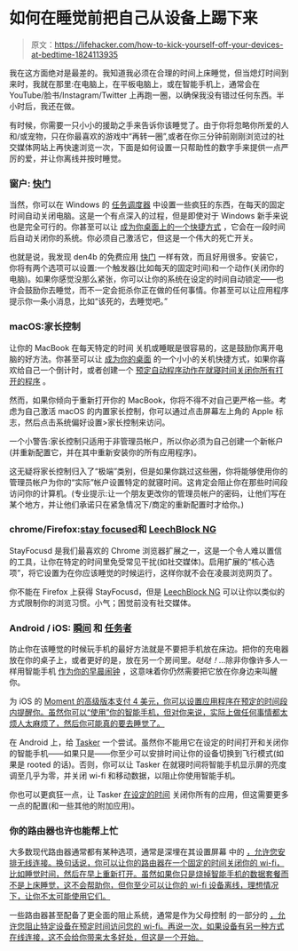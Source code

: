# 如何在睡觉前把自己从设备上踢下来

> 原文：<https://lifehacker.com/how-to-kick-yourself-off-your-devices-at-bedtime-1824113935>

我在这方面绝对是最差的。我知道我必须在合理的时间上床睡觉，但当熄灯时间到来时，我就在那里:在电脑上，在平板电脑上，或在智能手机上，通常会在 YouTube/脸书/Instagram/Twitter 上再跑一圈，以确保我没有错过任何东西。半小时后，我还在做。



有时候，你需要一只小小的援助之手来告诉你该睡觉了。由于你将忽略你所爱的人和/或宠物，只在你最喜欢的游戏中“再转一圈”,或者在你三分钟前刚刚浏览过的社交媒体网站上再快速浏览一次，下面是如何设置一只帮助性的数字手来提供一点严厉的爱，并让你离线并按时睡觉。

### 窗户: [快门](https://www.den4b.com/products/shutter)

当然，你可以在 Windows 的 [任务调度器](https://lifehacker.com/how-can-i-start-and-shut-down-my-computer-automatically-5831504) 中设置一些疯狂的东西，在每天的固定时间自动关闭电脑。这是一个有点深入的过程，但是即使对于 Windows 新手来说也是完全可行的。你甚至可以让 [成为你桌面上的一个快捷方式](https://www.reddit.com/r/LifeProTips/comments/4m6ca2/lpt_set_a_shutdown_timer_in_windows_with_no/d3syj1v/) ，它会在一段时间后自动关闭你的系统。你必须自己激活它，但这是一个伟大的死亡开关。

也就是说，我发现 den4b 的免费应用 [快门](https://www.den4b.com/products/shutter) 一样有效，而且好用很多。安装它，你将有两个选项可以设置:一个触发器(比如每天的固定时间)和一个动作(关闭你的电脑)。如果你感觉没那么紧张，你可以让你的系统在设定的时间自动锁定——也许会鼓励你去睡觉，而不一定会扼杀你正在做的任何事情。你甚至可以让应用程序提示你一条小消息，比如“该死的，去睡觉吧。”

### macOS:家长控制

让你的 MacBook 在每天特定的时间 关机或睡眠是很容易的，这是鼓励你离开电脑的好方法。你甚至可以让 [成为你的桌面](https://www.cnet.com/how-to/how-to-put-a-sleep-timer-shortcut-on-your-mac-desktop/) 的一个小小的关机快捷方式，如果你喜欢给自己一个倒计时，或者创建一个 [预定自动程序动作](http://dailymactips.com/automate-your-mac-to-run-scheduled-tasks/)[在就寝时间关闭你所有打开的程序](https://lifehacker.com/quickly-quit-all-running-mac-applications-with-this-aut-5991690) 。

然而，如果你倾向于重新打开你的 MacBook，你将不得不对自己更严格一些。考虑为自己激活 macOS 的内置家长控制，你可以通过点击屏幕左上角的 Apple 标志，然后点击系统偏好设置>家长控制来访问。

一个小警告:家长控制只适用于非管理员帐户，所以你必须为自己创建一个新帐户(并重新配置它，并在其中重新安装你的所有应用程序)。

这无疑将家长控制归入了“极端”类别，但是如果你跳过这些圈，你将能够使用你的管理员帐户为你的“实际”帐户设置特定的就寝时间。这肯定会阻止你在那些时间段访问你的计算机。(专业提示:让一个朋友更改你的管理员帐户的密码，让他们写在某个地方，并让他们承诺只在紧急情况下/商定的重新配置时才给你。)

### chrome/Firefox:[stay focused](https://chrome.google.com/webstore/detail/stayfocusd/laankejkbhbdhmipfmgcngdelahlfoji?hl=en)和 [LeechBlock NG](https://addons.mozilla.org/en-US/firefox/addon/leechblock-ng/)

StayFocusd 是我们最喜欢的 Chrome 浏览器扩展之一，这是一个令人难以置信的工具，让你在特定的时间里免受常见干扰(如社交媒体)。启用扩展的“核心选项”，将它设置为在你应该睡觉的时候运行，这样你就不会在凌晨浏览网页了。

你不能在 Firefox 上获得 StayFocusd，但是 [LeechBlock NG](https://addons.mozilla.org/en-US/firefox/addon/leechblock-ng/) 可以让你以类似的方式限制你的浏览习惯。小气；困觉前没有社交媒体。

### Android / iOS: [瞬间](https://itunes.apple.com/us/app/moment-screen-time-tracker/id771541926?mt=8) 和 [任务者](https://play.google.com/store/apps/details?id=net.dinglisch.android.taskerm&hl=en)

防止你在该睡觉的时候玩手机的最好方法就是不要把手机放在床边。把你的充电器放在你的桌子上，或者更好的是，放在另一个房间里。*哒哒！*...除非你像许多人一样用智能手机 [作为你的早晨闹钟](https://lifehacker.com/why-you-should-stop-using-your-phone-to-wake-up-and-buy-1789840303) ，这意味着你仍然需要把它放在你身边来叫醒你。

为 iOS 的 [Moment 的高级版本支付 4 美元，你可以设置应用程序在预定的时间段内提醒你。虽然你可以“使用”你的智能手机，但对你来说，实际上做任何事情都太烦人太麻烦了，然后你可能真的要去睡觉了。](https://lifehacker.com/the-best-app-to-help-you-stay-off-of-your-phone-1823474344#_ga=2.23666298.1311642306.1521995781-396842925.1520800403)

在 Android 上，给 [Tasker](https://lifehacker.com/show-us-your-best-tasker-actions-487360630) 一个尝试。虽然你不能用它在设定的时间打开和关闭你的智能手机——如果只是——你至少可以安排时间让你的设备切换到飞行模式(如果是 rooted 的话)。否则，你可以让 Tasker 在就寝时间将智能手机显示屏的亮度调至几乎为零，并关闭 wi-fi 和移动数据，以阻止你使用智能手机。

你也可以更疯狂一点，让 Tasker [在设定的时间](http://www.project-jarvis.com/close-apps-tasker/) 关闭你所有的应用，但这需要更多一点的配置(和一些其他的附加应用)。

### 你的路由器也许也能帮上忙

大多数现代路由器通常都有某种选项，通常是深埋在其设置屏幕 中的 [，允许您安排无线连接。换句话说，你可以让你的路由器在一个固定的时间关闭你的 wi-fi，比如睡觉时间，然后在早上重新打开。虽然如果你只是烧掉智能手机的数据套餐而不是上床睡觉，这不会帮助你，但你至少可以让你的 wi-fi 设备离线，理想情况下，让你不太可能使用它们。](https://kb.netgear.com/24102/How-do-I-set-up-the-wireless-schedule-on-my-Nighthawk-router)

一些路由器甚至配备了更全面的阻止系统，通常是作为父母控制 的一部分的 [，允许您阻止特定设备在预定时间访问您的 wi-fi。再说一次，如果设备有另一种方式在线连接，这不会给你带来太多好处，但这是一个开始。](https://support.google.com/wifi/answer/7535858?hl=en)